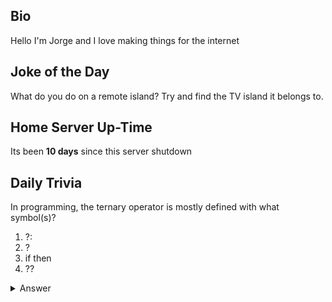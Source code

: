 ## Bio

Hello I'm Jorge and I love making things for the internet

## Joke of the Day

What do you do on a remote island? Try and find the TV island it belongs to.

## Home Server Up-Time

Its been **10 days** since this server shutdown


## Daily Trivia

In programming, the ternary operator is mostly defined with what symbol(s)?
 1. ?:
 2. ?
 3. if then
 4. ??

<details>
  <summary>Answer</summary>
  ?:
</details>
